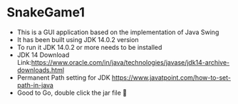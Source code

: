 # SnakeGame1
* This is a GUI application based on the implementation of Java Swing  
* It has been built using JDK 14.0.2 version  
* To run it JDK 14.0.2 or more needs to be installed  
* JDK 14 Download Link:https://www.oracle.com/in/java/technologies/javase/jdk14-archive-downloads.html  
* Permanent Path setting for JDK https://www.javatpoint.com/how-to-set-path-in-java
* Good to Go, double click the jar file 🙂
